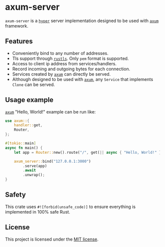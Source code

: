 # axum-server

`axum-server` is a [`hyper`] server implementation designed to be used with [`axum`] framework.

## Features

- Conveniently bind to any number of addresses.
- Tls support through [`rustls`]. Only `pem` format is supported.
- Access to client ip address from services/handlers.
- Record incoming and outgoing bytes for each connection.
- Services created by [`axum`] can directly be served.
- Although designed to be used with [`axum`], any `Service` that implements `Clone` can be served.

## Usage example

[`axum`] "Hello, World!" example can be run like:

```rust
use axum::{
    handler::get,
    Router,
};

#[tokio::main]
async fn main() {
    let app = Router::new().route("/", get(|| async { "Hello, World!" }));

    axum_server::bind("127.0.0.1:3000")
        .serve(app)
        .await
        .unwrap();
}
```

## Safety

This crate uses `#![forbid(unsafe_code)]` to ensure everything is implemented in 100% safe Rust.

## License

This project is licensed under the [MIT license](LICENSE).

[`hyper`]: https://github.com/hyperium/hyper
[`axum`]: https://github.com/tokio-rs/axum
[`rustls`]: https://github.com/rustls/rustls
